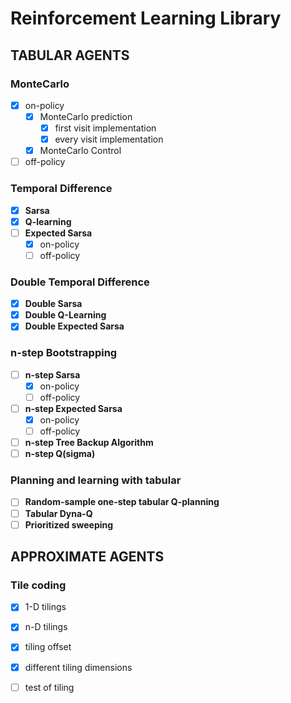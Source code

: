 # Reinforcement Learning Library

## TABULAR AGENTS

### MonteCarlo

* [x] on-policy
    * [x] MonteCarlo prediction
        * [x] first visit implementation
        * [x] every visit implementation
    * [x] MonteCarlo Control
* [ ] off-policy

### Temporal Difference

* [x] **Sarsa**
* [x] **Q-learning**
* [ ] **Expected Sarsa**
    * [x] on-policy
    * [ ] off-policy

### Double Temporal Difference

* [x] **Double Sarsa**
* [x] **Double Q-Learning**
* [x] **Double Expected Sarsa**

### n-step Bootstrapping

* [ ] **n-step Sarsa**
    * [x] on-policy
    * [ ] off-policy
* [ ] **n-step Expected Sarsa**
    * [x] on-policy
    * [ ] off-policy
* [ ] **n-step Tree Backup Algorithm**
* [ ] **n-step Q(sigma)**

### Planning and learning with tabular

* [ ] **Random-sample one-step tabular Q-planning**
* [ ] **Tabular Dyna-Q**
* [ ] **Prioritized sweeping**

## APPROXIMATE AGENTS

### Tile coding
* [x] 1-D tilings
* [x] n-D tilings
* [x] tiling offset
* [x] different tiling dimensions
* [ ] test of tiling

